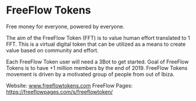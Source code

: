# FreeFlow Tokens

Free money for everyone, powered by everyone.

The aim of the FreeFlow Token (FFT) is to value human effort translated to 1 FFT. This is a virtual digital token that can be utilized as a means to create value based on community and effort.  

Each FreeFlow Token user will need a 3Bot to get started.
Goal of FreeFlow Tokens is to have +1 million members by the end of 2019.
FreeFlow Tokens movement is driven by a motivated group of people from out of Ibiza.

Website:  www.freeflowtokens.com
FreeFlow Pages: https://freeflowpages.com/s/freeflowtoken/ 